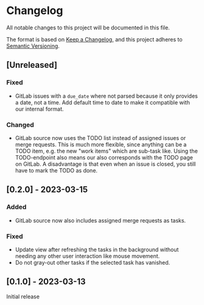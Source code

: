 # Changelog

All notable changes to this project will be documented in this file.

The format is based on [Keep a Changelog](https://keepachangelog.com/en/1.0.0/),
and this project adheres to [Semantic Versioning](https://semver.org/spec/v2.0.0.html).

## [Unreleased]

### Fixed

- GitLab issues with a `due_date` where not parsed because it only provides a
  date, not a time. Add default time to date to make it compatible with our
  internal format.

### Changed

- GitLab source now uses the TODO list instead of assigned issues or merge
  requests. This is much more flexible, since anything can be a TODO item, e.g.
  the new "work items" which are sub-task like. Using the TODO-endpoint also
  means our also corresponds with the TODO page on GitLab. A disadvantage is
  that even when an issue is closed, you still have to mark the TODO as done.

## [0.2.0] - 2023-03-15

### Added

- GitLab source now also includes assigned merge requests as tasks.

### Fixed

- Update view after refreshing the tasks in the background without needing any
  other user interaction like mouse movement.
- Do not gray-out other tasks if the selected task has vanished.

## [0.1.0] - 2023-03-13

Initial release